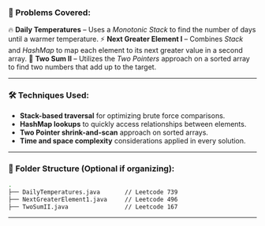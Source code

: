 ### 📌 Problems Covered:

🔥 **Daily Temperatures** – Uses a *Monotonic Stack* to find the number of days until a warmer temperature.
⚡ **Next Greater Element I** – Combines *Stack* and *HashMap* to map each element to its next greater value in a second array.
🎯 **Two Sum II** – Utilizes the *Two Pointers* approach on a sorted array to find two numbers that add up to the target.

---

### 🛠️ Techniques Used:

* **Stack-based traversal** for optimizing brute force comparisons.
* **HashMap lookups** to quickly access relationships between elements.
* **Two Pointer shrink-and-scan** approach on sorted arrays.
* **Time and space complexity** considerations applied in every solution.

---

### 📁 Folder Structure (Optional if organizing):

```bash
.
├── DailyTemperatures.java       // Leetcode 739
├── NextGreaterElement1.java     // Leetcode 496
├── TwoSumII.java                // Leetcode 167
```

---
